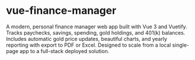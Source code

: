 # vue-finance-manager
A modern, personal finance manager web app built with Vue 3 and Vuetify. Tracks paychecks, savings, spending, gold holdings, and 401(k) balances. Includes automatic gold price updates, beautiful charts, and yearly reporting with export to PDF or Excel. Designed to scale from a local single-page app to a full-stack deployed solution.
